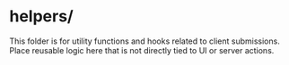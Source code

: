 # helpers/

This folder is for utility functions and hooks related to client submissions. Place reusable logic here that is not directly tied to UI or server actions. 